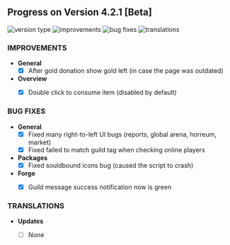 ## Progress on Version 4.2.1 [Beta]

![version type](https://img.shields.io/badge/version-beta-yellow.svg?style=flat-square)
![improvements](https://img.shields.io/badge/improvements-2-green.svg?style=flat-square)
![bug fixes](https://img.shields.io/badge/bug%20fixes-4-red.svg?style=flat-square)
![translations](https://img.shields.io/badge/translations-0-blue.svg?style=flat-square)

### IMPROVEMENTS
- **General**
	- [x] After gold donation show gold left (in case the page was outdated)
- **Overview**
	- [x] Double click to consume item (disabled by default)


### BUG FIXES
- **General**
	- [x] Fixed many right-to-left UI bugs (reports, global arena, horreum, market)
	- [x] Fixed failed to match guild tag when checking online players
- **Packages**
	- [x] Fixed souldbound icons bug (caused the script to crash)
- **Forge**
	- [x] Guild message success notification now is green


### TRANSLATIONS
-  **Updates**
	- [ ] None

